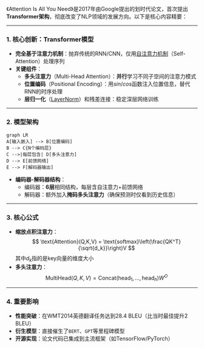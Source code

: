 《Attention Is All You Need》是2017年由Google提出的划时代论文，首次提出**Transformer架构**，彻底改变了NLP领域的发展方向。以下是核心内容精要：

---

### 1. **核心创新：Transformer模型**
- **完全基于注意力机制**：抛弃传统的RNN/CNN，仅用[自注意力机制](../Selfattention/自注意力机制)（Self-Attention）处理序列
- **关键组件**：
  - **多头注意力**（Multi-Head Attention）：**并行**学习不同子空间的注意力模式
  - **位置编码**（Positional Encoding）：用$sin/cos$函数注入位置信息，替代RNN的时序处理
  - **层归一化**（[LayerNorm](../Batch%20Normalization/Layer%20Normalization)）和残差连接：稳定深层网络训练

---

### 2. **模型架构**
```mermaid
graph LR
A[输入嵌入] --> B[位置编码]
B --> C{N个编码层}
C -->|每层包含| D[多头注意力]
D --> E[前馈网络]
E --> F[解码器输出]
```
- **编码器-解码器结构**：
  - 编码器：**6层**相同结构，每层含自注意力+前馈网络
  - 解码器：额外加入**掩码多头注意力**（确保预测时仅看到历史信息）

---

### 3. **核心公式**
- **缩放点积注意力**：
  $$
  \text{Attention}(Q,K,V) = \text{softmax}\left(\frac{QK^T}{\sqrt{d_k}}\right)V
  $$其中$d_k$指的是key向量的维度大小
- **多头注意力**：
  $$
  \text{MultiHead}(Q,K,V) = \text{Concat}(\text{head}_1,...,\text{head}_h)W^O
  $$

---

### 4. **重要影响**
- **性能突破**：在WMT2014英德翻译任务达到28.4 BLEU（比当时最佳提升2 BLEU）
- **衍生模型**：直接催生了`BERT`、`GPT`等里程碑模型
- **开源实现**：论文代码已集成到主流框架（如TensorFlow/PyTorch）
